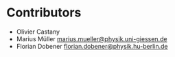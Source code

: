 # Contributors

- Olivier Castany
- Marius Müller <marius.mueller@physik.uni-giessen.de>
- Florian Dobener <florian.dobener@physik.hu-berlin.de>
